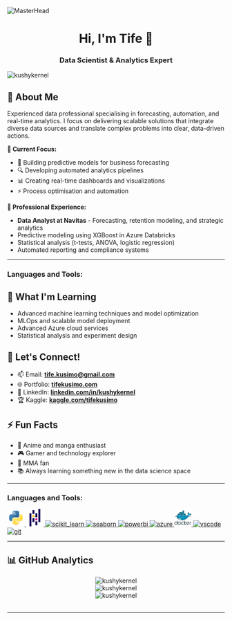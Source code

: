 ![MasterHead](https://res.cloudinary.com/superfolio/image/upload/v1620689979/68747470733a2f2f692e70696e696d672e636f6d2f6f726967696e616c732f63362f33332f63322f63363333633230656465383266306530636564376435373064626533613166332e676966_yjuh2s.gif)

<h1 align="center">Hi, I'm Tife 👋</h1>
<h3 align="center">Data Scientist & Analytics Expert</h3>

<p align="left"> <img src="https://komarev.com/ghpvc/?username=kushykernel&label=Profile%20views&color=0e75b6&style=flat" alt="kushykernel" /> </p>

## 🚀 About Me

Experienced data professional specialising in forecasting, automation, and real-time analytics. I focus on delivering scalable solutions that integrate diverse data sources and translate complex problems into clear, data-driven actions.

**🎯 Current Focus:**
- 🌱 Building predictive models for business forecasting
- 🔍 Developing automated analytics pipelines 
- 📊 Creating real-time dashboards and visualizations
- ⚡ Process optimisation and automation

**💼 Professional Experience:**
- **Data Analyst at Navitas** - Forecasting, retention modeling, and strategic analytics
- Predictive modeling using XGBoost in Azure Databricks
- Statistical analysis (t-tests, ANOVA, logistic regression)
- Automated reporting and compliance systems

---

<h3 align="left">Languages and Tools:</h3>

## 🎯 What I'm Learning

- Advanced machine learning techniques and model optimization
- MLOps and scalable model deployment
- Advanced Azure cloud services
- Statistical analysis and experiment design

## 💬 Let's Connect!

- 📫 Email: **tife.kusimo@gmail.com**
- 🌐 Portfolio: **[tifekusimo.com](https://tifekusimo.com/)**
- 💼 LinkedIn: **[linkedin.com/in/kushykernel](https://linkedin.com/in/kushykernel)**
- 🏆 Kaggle: **[kaggle.com/tifekusimo](https://kaggle.com/tifekusimo)**

## ⚡ Fun Facts

- 🎌 Anime and manga enthusiast
- 🎮 Gamer and technology explorer  
- 🥋 MMA fan
- 📚 Always learning something new in the data science space

---

<h3 align="left">Languages and Tools:</h3>
<p align="left"> 
<a href="https://www.python.org" target="_blank" rel="noreferrer"> <img src="https://raw.githubusercontent.com/devicons/devicon/master/icons/python/python-original.svg" alt="python" width="40" height="40"/> </a>
<a href="https://pandas.pydata.org/" target="_blank" rel="noreferrer"> <img src="https://raw.githubusercontent.com/devicons/devicon/2ae2a900d2f041da66e950e4d48052658d850630/icons/pandas/pandas-original.svg" alt="pandas" width="40" height="40"/> </a>
<a href="https://scikit-learn.org/" target="_blank" rel="noreferrer"> <img src="https://upload.wikimedia.org/wikipedia/commons/0/05/Scikit_learn_logo_small.svg" alt="scikit_learn" width="40" height="40"/> </a>
<a href="https://seaborn.pydata.org/" target="_blank" rel="noreferrer"> <img src="https://seaborn.pydata.org/_images/logo-mark-lightbg.svg" alt="seaborn" width="40" height="40"/> </a>
<a href="https://powerbi.microsoft.com/" target="_blank" rel="noreferrer"> <img src="https://raw.githubusercontent.com/microsoft/PowerBI-Icons/main/SVG/Power-BI.svg" alt="powerbi" width="40" height="40"/> </a>
<a href="https://azure.microsoft.com/en-in/" target="_blank" rel="noreferrer"> <img src="https://www.vectorlogo.zone/logos/microsoft_azure/microsoft_azure-icon.svg" alt="azure" width="40" height="40"/> </a>
<a href="https://www.docker.com/" target="_blank" rel="noreferrer"> <img src="https://raw.githubusercontent.com/devicons/devicon/master/icons/docker/docker-original-wordmark.svg" alt="docker" width="40" height="40"/> </a>
<a href="https://code.visualstudio.com/" target="_blank" rel="noreferrer"> <img src="https://www.vectorlogo.zone/logos/visualstudio_code/visualstudio_code-icon.svg" alt="vscode" width="40" height="40"/> </a>
<a href="https://git-scm.com/" target="_blank" rel="noreferrer"> <img src="https://www.vectorlogo.zone/logos/git-scm/git-scm-icon.svg" alt="git" width="40" height="40"/> </a>
</p>

---

## 📊 GitHub Analytics

<div align="center">
  <img src="https://github-readme-streak-stats.herokuapp.com/?user=kushykernel&theme=tokyonight" alt="kushykernel" />
</div>

<div align="center">
  <img src="https://github-readme-stats.vercel.app/api?username=kushykernel&show_icons=true&locale=en&theme=tokyonight" alt="kushykernel" />
</div>

<div align="center">
  <img src="https://github-readme-stats.vercel.app/api/top-langs?username=kushykernel&show_icons=true&locale=en&layout=compact&theme=tokyonight" alt="kushykernel" />
</div>

<br clear="both" />

---
